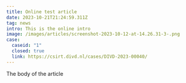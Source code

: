 ```yaml
---
title: Online test article
date: 2023-10-21T21:24:59.311Z
tag: news
intro: This is the online intro
image: /images/articles/screenshot-2023-10-12-at-14.26.31-3-.png
case:
  caseid: "1"
  closed: true
  link: https://csirt.divd.nl/cases/DIVD-2023-00040/
---
```

T﻿he body of the article
